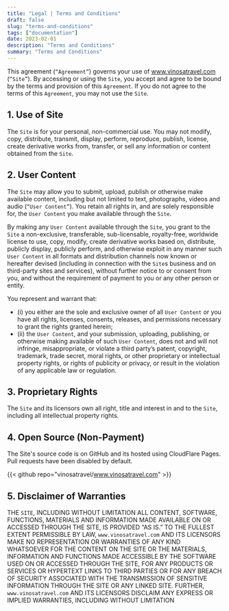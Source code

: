 ```yaml
---
title: "Legal | Terms and Conditions"
draft: false
slug: "terms-and-conditions"
tags: ["documentation"]
date: 2023-02-01
description: "Terms and Conditions"
summary: "Terms and Conditions"
---
```



This agreement (`“Agreement”`) governs your use of www.vinosatravel.com (`“Site”`). By accessing or using the `Site`, you accept and agree to be bound by the terms and provision of this `Agreement`. If you do not agree to the terms of this `Agreement`, you may not use the `Site`.

## 1. Use of Site

The `Site` is for your personal, non-commercial use. You may not modify, copy, distribute, transmit, display, perform, reproduce, publish, license, create derivative works from, transfer, or sell any information or content obtained from the `Site`.

## 2. User Content

The `Site` may allow you to submit, upload, publish or otherwise make available content, including but not limited to text, photographs, videos and audio (`“User Content”`). You retain all rights in, and are solely responsible for, the `User Content` you make available through the `Site`.

By making any `User Content` available through the `Site`, you grant to the `Site` a non-exclusive, transferable, sub-licensable, royalty-free, worldwide license to use, copy, modify, create derivative works based on, distribute, publicly display, publicly perform, and otherwise exploit in any manner such `User Content` in all formats and distribution channels now known or hereafter devised (including in connection with the `Site`s business and on third-party sites and services), without further notice to or consent from you, and without the requirement of payment to you or any other person or entity.

You represent and warrant that: 
- (i) you either are the sole and exclusive owner of all `User Content` or you have all rights, licenses, consents, releases, and permissions necessary to grant the rights granted herein; 
- (ii) the `User Content`, and your submission, uploading, publishing, or otherwise making available of such `User Content`, does not and will not infringe, misappropriate, or violate a third party’s patent, copyright, trademark, trade secret, moral rights, or other proprietary or intellectual property rights, or rights of publicity or privacy, or result in the violation of any applicable law or regulation.

## 3. Proprietary Rights

The `Site` and its licensors own all right, title and interest in and to the `Site`, including all intellectual property rights.

## 4. Open Source (Non-Payment)

The Site's source code is on GitHub and its hosted using CloudFlare Pages. Pull requests have been disabled by default.

{{< github repo="vinosatravel/www.vinosatravel.com" >}}

## 5. Disclaimer of Warranties

THE `SITE`, INCLUDING WITHOUT LIMITATION ALL CONTENT, SOFTWARE, FUNCTIONS, MATERIALS AND INFORMATION MADE AVAILABLE ON OR ACCESSED THROUGH THE SITE, IS PROVIDED “AS IS.” TO THE FULLEST EXTENT PERMISSIBLE BY LAW, `www.vinosatravel.com` AND ITS LICENSORS MAKE NO REPRESENTATION OR WARRANTIES OF ANY KIND WHATSOEVER FOR THE CONTENT ON THE SITE OR THE MATERIALS, INFORMATION AND FUNCTIONS MADE ACCESSIBLE BY THE SOFTWARE USED ON OR ACCESSED THROUGH THE SITE, FOR ANY PRODUCTS OR SERVICES OR HYPERTEXT LINKS TO THIRD PARTIES OR FOR ANY BREACH OF SECURITY ASSOCIATED WITH THE TRANSMISSION OF SENSITIVE INFORMATION THROUGH THE SITE OR ANY LINKED SITE. FURTHER, `www.vinosatravel.com` AND ITS LICENSORS DISCLAIM ANY EXPRESS OR IMPLIED WARRANTIES, INCLUDING WITHOUT LIMITATION
